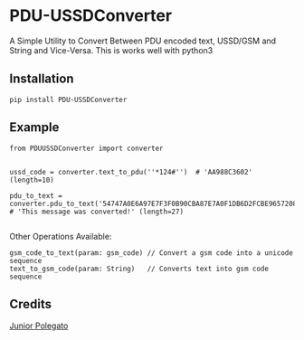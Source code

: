 # PDU-USSDConverter
A Simple Utility to Convert Between PDU encoded text, USSD/GSM and String and
Vice-Versa.
This is works well with python3


## Installation
`pip install PDU-USSDConverter`


## Example

```
from PDUUSSDConverter import converter


ussd_code = converter.text_to_pdu(''*124#'')  # 'AA988C3602' (length=10)

pdu_to_text = converter.pdu_to_text('54747A0E6A97E7F3F0B90CBA87E7A0F1DB6D2FCBE9657208'))  # 'This message was converted!' (length=27)


```

Other Operations Available:

```
gsm_code_to_text(param: gsm_code) // Convert a gsm code into a unicode sequence
text_to_gsm_code(param: String)   // Converts text into gsm code sequence
```


## Credits

[Junior Polegato](https://github.com/JuniorPolegato/pdu_gsm_ussd)


